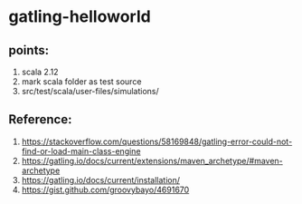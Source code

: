 # gatling-helloworld
## points:

1. scala 2.12
1. mark scala folder as test source
1. src/test/scala/user-files/simulations/



## Reference:
1. https://stackoverflow.com/questions/58169848/gatling-error-could-not-find-or-load-main-class-engine
1. https://gatling.io/docs/current/extensions/maven_archetype/#maven-archetype
1. https://gatling.io/docs/current/installation/
1. https://gist.github.com/groovybayo/4691670